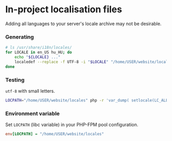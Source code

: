 # In-project localisation files

Adding all languages to your server's locale archive may not be desirable.

### Generating

```bash
# ls /usr/share/i18n/locales/
for LOCALE in en_US hu_HU; do
    echo "${LOCALE} ..."
    localedef --replace -f UTF-8 -i "$LOCALE" "/home/USER/website/locales/${LOCALE}.utf-8"
done
```

### Testing

`utf-8` with small letters.

```bash
LOCPATH="/home/USER/website/locales" php -r 'var_dump( setlocale(LC_ALL, "hu_HU.utf-8") );'
```

### Environment variable

Set `LOCPATH` (libc variable) in your PHP-FPM pool configuration.

```ini
env[LOCPATH] = "/home/USER/website/locales"
```
